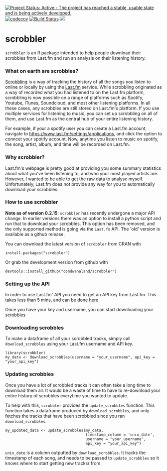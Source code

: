 [![Project Status: Active - The project has reached a stable, usable state and is being actively developed.](https://www.repostatus.org/badges/latest/active.svg)](https://www.repostatus.org/) [![codecov](https://codecov.io/gh/condwanaland/scrobbler/branch/master/graph/badge.svg)](https://codecov.io/gh/condwanaland/scrobbler) [![Build Status](https://travis-ci.org/condwanaland/scrobbler.svg?branch=master)](https://travis-ci.org/condwanaland/scrobbler) [![](https://www.r-pkg.org/badges/version/scrobbler)](https://www.r-pkg.org:443/pkg/scrobbler)

# scrobbler

`scrobbler` is an R package intended to help people download their scrobbles from Last.fm and run an analysis on their listening history.


### What on earth are scrobbles?

[Scrobbling](https://www.last.fm/about/trackmymusic) is a way of tracking the history of all the songs you listen to online or locally by using the [Last.fm](https://www.last.fm/home) service. While scrobbling originated as a way of recorded what you had listened to on the Last.fm platform, scrobbling is now possible on a range of platforms such as Spotify, Youtube, iTunes, Soundcloud, and most other listening platforms. In all these cases, any scrobbles are still stored on Last.fm's platform. If you use multiple services for listening to music, you can set up scrobbling on all of them, and use Last.fm as the central hub of your entire listening history.

For example, if your a spotify user you can create a Last.fm account, navigate to https://www.last.fm/settings/applications, and click the option to conncet your spotify account. Now, anytime you listen to music on spotify, the song, artist, album, and time will be recorded on Last.fm.


### Why scrobbler?

Last.fm's webpage is pretty good at providing you some summary statistics about what you've been listening to, and who your most played artists are. However, I wanted to be able to get the raw data to analyse myself. Unfortunately, Last.fm does not provide any way for you to automatically download your scrobbles. 


### How to use scrobbler

**Note as of version 0.2.15**: `scrobbler` has recently undergone a major API change. In earlier versions there was an option to install a python script and run that to download your scrobbles. This option has been removed, and the only supported method is going via the `Last.fm` API. The 'old' version is available as a github release. 

You can download the latest version of `scrobbler` from CRAN with
```
install.packages("scrobbler")
```

Or grab the development version from github with
```
devtools::install_github("condwanaland/scrobbler")
```


### Setting up the API

In order to use Last.fm' API you need to get an API key from Last.fm. This takes less than 5 mins, and can be done [here](https://www.last.fm/api/account/create)

Once you have your key and username, you can start downloading your scrobbles


### Downloading scrobbles

To make a dataframe of all your scrobbled tracks, simply call `download_scrobbles` using your Last.fm username and API key.
```
library(scrobbler)
my_data <- download_scrobbles(username = "your_username", api_key = "your_api_key")
```

### Updating scrobbles

Once you have a lot of scrobbled tracks it can often take a long time to download them all. It would be a waste of time to have to re-download your entire history of scrobbles everytime you wanted to update. 

To help with this, `scrobbler` provides the `update_scrobbles` function. This function takes a dataframe produced by `download_scrobbles`, and only fetches the tracks that have been scrobbled since you ran `download_scrobbles`. 
```
my_updated_data <- update_scrobbles(my_data, 
                                    timestamp_column = 'unix_date',
                                    username = "your_username",
                                    api_key = "your_api_key")
```

`unix_date` is a column outputted by `download_scrobbles`. It tracks the timestamp of each song, and needs to be passed to `update_scrobbles` so it knows where to start getting new tracksr from. 
